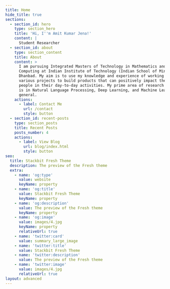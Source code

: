 ```yaml
---
title: Home
hide_title: true
sections:
  - section_id: hero
    type: section_hero
    title: 'Hi, I''m Amit Kumar Jena!'
    content: |
      Student Researcher
  - section_id: about
    type: section_content
    title: About
    content: >
      I am pursuing Integrated Masters of Technology in Mathematics and
      Computing at Indian Institute of Technology (Indian School of Mines)
      Dhanbad. My aim is to use my knowledge and experience of working on
      various projects to build products that can positively impact the lives of
      people in their day-to-day activities. My prime area of research interest
      is in Natural Language Processing, Deep Learning, and Machine Learning in
      general.
    actions:
      - label: Contact Me
        url: /contact
        style: button
  - section_id: recent-posts
    type: section_posts
    title: Recent Posts
    posts_number: 4
    actions:
      - label: View Blog
        url: blog/index.html
        style: button
seo:
  title: Stackbit Fresh Theme
  description: The preview of the Fresh theme
  extra:
    - name: 'og:type'
      value: website
      keyName: property
    - name: 'og:title'
      value: Stackbit Fresh Theme
      keyName: property
    - name: 'og:description'
      value: The preview of the Fresh theme
      keyName: property
    - name: 'og:image'
      value: images/4.jpg
      keyName: property
      relativeUrl: true
    - name: 'twitter:card'
      value: summary_large_image
    - name: 'twitter:title'
      value: Stackbit Fresh Theme
    - name: 'twitter:description'
      value: The preview of the Fresh theme
    - name: 'twitter:image'
      value: images/4.jpg
      relativeUrl: true
layout: advanced
---
```

